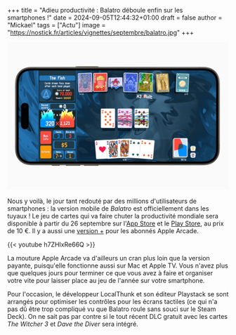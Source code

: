 +++
title = "Adieu productivité : Balatro déboule enfin sur les smartphones !"
date = 2024-09-05T12:44:32+01:00
draft = false
author = "Mickael"
tags = ["Actu"]
image = "https://nostick.fr/articles/vignettes/septembre/balatro.jpg"
+++

![Balatro](balatro.jpg "Noël officiellement pour le 26 septembre.")

Nous y voilà, le jour tant redouté par des millions d'utilisateurs de smartphones : la version mobile de *Balatro* est officiellement dans les tuyaux ! Le jeu de cartes qui va faire chuter la productivité mondiale sera disponible à partir du 26 septembre sur l'[App Store](https://apps.apple.com/us/app/balatro/id6502453075) et le [Play Store](https://play.google.com/store/apps/details?id=com.playstack.balatro.android), au prix de 10 €. Il y a aussi une [version +](https://apps.apple.com/us/app/balatro/id6502451661) pour les abonnés Apple Arcade.

{{< youtube h7ZHIxRe66Q >}} 

La mouture Apple Arcade va d'ailleurs un cran plus loin que la version payante, puisqu'elle fonctionne aussi sur Mac et Apple TV. Vous n'avez plus que quelques jours pour terminer ce que vous avez à faire et organiser votre vite pour laisser place au jeu de l'année sur votre smartphone.

Pour l'occasion, le développeur LocalThunk et son éditeur Playstack se sont arrangés pour optimiser les contrôles pour les écrans tactiles (ce qui n'a pas dû être trop compliqué vu que Balatro roule sans souci sur le Steam Deck). On ne sait pas par contre si le tout récent DLC gratuit avec les cartes *The Witcher 3* et *Dave the Diver* sera intégré.